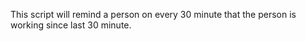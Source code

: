 This script will remind a person on every 30 minute that the person is working since last 30 minute.
